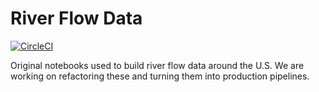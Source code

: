 # River Flow Data
[![CircleCI](https://dl.circleci.com/status-badge/img/gh/AIStream-Peelout/river_flow_notebooks/tree/master.svg?style=svg)](https://dl.circleci.com/status-badge/redirect/gh/AIStream-Peelout/river_flow_notebooks/tree/master)

Original notebooks used to build river flow data around the U.S. We are working on refactoring these and turning them into production pipelines.
